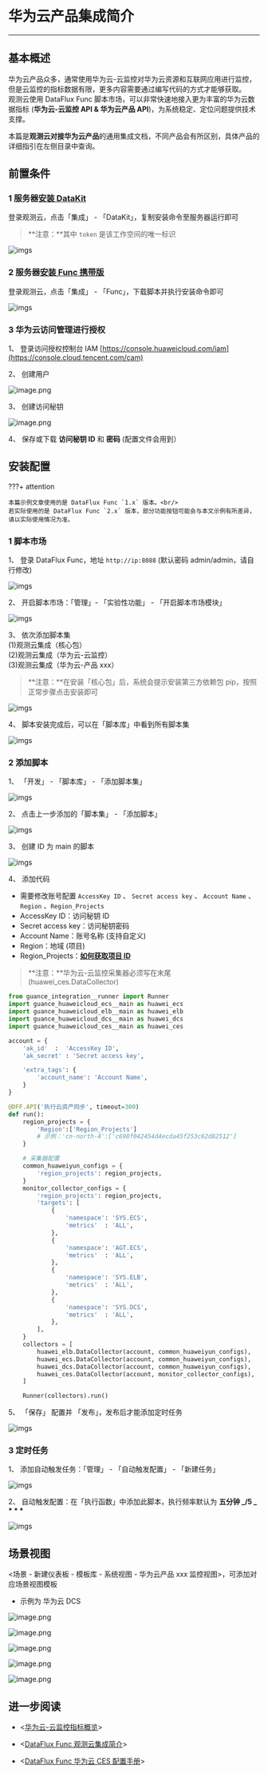 # 华为云产品集成简介

---

## 基本概述

华为云产品众多，通常使用华为云-云监控对华为云资源和互联网应用进行监控，但是云监控的指标数据有限，更多内容需要通过编写代码的方式才能够获取。<br/>
观测云使用 DataFlux Func 脚本市场，可以非常快速地接入更为丰富的华为云数据指标 (**华为云-云监控 API & 华为云产品 API**)，为系统稳定、定位问题提供技术支撑。

本篇是**观测云对接华为云产品**的通用集成文档，不同产品会有所区别，具体产品的详细指引在左侧目录中查询。


## 前置条件

### 1 服务器[安装 DataKit](../../../datakit/datakit-install.md)

登录观测云，点击「集成」 - 「DataKit」，复制安装命令至服务器运行即可

> **注意：**其中 `token` 是该工作空间的唯一标识

![imgs](../../imgs/aliyun-prod-func-1.png)

### 2 服务器[安装 Func 携带版](https://func.guance.com/doc/maintenance-guide-installation/)

登录观测云，点击「集成」 - 「Func」，下载脚本并执行安装命令即可

![imgs](../../imgs/aliyun-prod-func-2.png)

### 3 华为云访问管理进行授权

1、 登录访问授权控制台 IAM [https://console.huaweicloud.com/iam](https://console.cloud.tencent.com/cam)

2、 创建用户

![image.png](../imgs/huawei-ecs-3.png)

3、 创建访问秘钥

![image.png](../imgs/huawei-ecs-4.png)

4、 保存或下载 **访问秘钥 ID** 和 **密码** (配置文件会用到）



## 安装配置

???+ attention

    本篇示例文章使用的是 DataFlux Func `1.x` 版本。<br/>
    若实际使用的是 DataFlux Func `2.x` 版本，部分功能按钮可能会与本文示例有所差异，请以实际使用情况为准。
    
### 1 脚本市场

1、 登录 DataFlux Func，地址 `http://ip:8088` (默认密码 admin/admin，请自行修改)

![imgs](../../imgs/aliyun-prod-func-5.png)  

2、 开启脚本市场：「管理」- 「实验性功能」 - 「开启脚本市场模块」

![imgs](../../imgs/aliyun-prod-func-6.png)

3、 依次添加脚本集<br/>
(1)观测云集成（核心包）<br/>
(2)观测云集成（华为云-云监控）<br/>
(3)观测云集成（华为云-产品 xxx）

> **注意：**在安装「核心包」后，系统会提示安装第三方依赖包 pip，按照正常步骤点击安装即可

![imgs](../imgs/huawei-ecs-7.png)

4、 脚本安装完成后，可以在「脚本库」中看到所有脚本集

![imgs](../imgs/huawei-ecs-10.png)

### 2 添加脚本

1、 「开发」 - 「脚本库」 - 「添加脚本集」

![imgs](../imgs/huawei-ecs-11.png)

2、 点击上一步添加的「脚本集」 - 「添加脚本」

![imgs](../imgs/huawei-ecs-12.png)

3、 创建 ID 为 main 的脚本

![imgs](../../imgs/huawei-prod-func-1.png)

4、 添加代码

- 需要修改账号配置 `AccessKey ID` 、 `Secret access key` 、 `Account Name` 、`Region` 、`Region_Projects`
- AccessKey ID：访问秘钥 ID
- Secret access key：访问秘钥密码
- Account Name：账号名称 (支持自定义)
- Region：地域 (项目)
- Region_Projects：[**如何获取项目 ID**](https://support.huaweicloud.com/api-ces/ces_03_0057.html)

> **注意：**华为云-云监控采集器必须写在末尾 (huawei_ces.DataCollector)

```python
from guance_integration__runner import Runner
import guance_huaweicloud_ecs__main as huawei_ecs
import guance_huaweicloud_elb__main as huawei_elb
import guance_huaweicloud_dcs__main as huawei_dcs
import guance_huaweicloud_ces__main as huawei_ces

account = {
    'ak_id'  :  'AccessKey ID',
    'ak_secret' : 'Secret access key',

    'extra_tags': {
        'account_name': 'Account Name',
    }
}

@DFF.API('执行云资产同步', timeout=300)
def run():
    region_projects = {
        'Region':['Region_Projects']
        # 示例：'cn-north-4':['c698f042454d4ecda45f253c62d82512']
    }

    # 采集器配置
    common_huaweiyun_configs = {
        'region_projects': region_projects,
    }
    monitor_collector_configs = {
        'region_projects': region_projects,
        'targets': [
            {
                'namespace': 'SYS.ECS',
                'metrics'  : 'ALL',
            },
            {
                'namespace': 'AGT.ECS',
                'metrics'  : 'ALL',
            },
            {
                'namespace': 'SYS.ELB',
                'metrics'  : 'ALL',
            },
            {
                'namespace': 'SYS.DCS',
                'metrics'  : 'ALL',
            },
        ],
    }
    collectors = [
        huawei_elb.DataCollector(account, common_huaweiyun_configs),
        huawei_ecs.DataCollector(account, common_huaweiyun_configs),
        huawei_dcs.DataCollector(account, common_huaweiyun_configs),
        huawei_ces.DataCollector(account, monitor_collector_configs),
    ]

    Runner(collectors).run()
```

5、 「保存」 配置并 「发布」，发布后才能添加定时任务

![imgs](../imgs/huawei-ecs-14.png)

### 3 定时任务

1、 添加自动触发任务：「管理」 - 「自动触发配置」 - 「新建任务」

![imgs](../imgs/huawei-ecs-15.png)

2、 自动触发配置：在「执行函数」中添加此脚本，执行频率默认为 **五分钟 _/5 _ \* \* \***

![imgs](../../imgs/huawei-prod-func-2.png)


## 场景视图

<场景 - 新建仪表板 - 模板库 - 系统视图 - 华为云产品 xxx 监控视图>，可添加对应场景视图模板

- 示例为 华为云 DCS

![image.png](../imgs/huawei-dcs-1.png)

![image.png](../imgs/huawei-dcs-2.png)

![image.png](../imgs/huawei-dcs-3.png)

![image.png](../imgs/huawei-dcs-4.png)

![image.png](../imgs/huawei-dcs-5.png)


## 进一步阅读

- <[华为云-云监控指标概览](https://support.huaweicloud.com/usermanual-ces/zh-cn_topic_0202622212.html)>

- <[DataFlux Func 观测云集成简介](https://func.guance.com/doc/script-market-guance-integration/)>

- <[DataFlux Func 华为云 CES 配置手册](https://func.guance.com/doc/script-market-guance-huaweicloud-ces/)>

